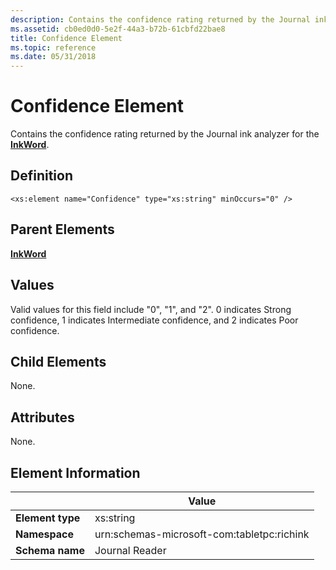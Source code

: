 ```yaml
---
description: Contains the confidence rating returned by the Journal ink analyzer for the InkWord.
ms.assetid: cb0ed0d0-5e2f-44a3-b72b-61cbfd22bae8
title: Confidence Element
ms.topic: reference
ms.date: 05/31/2018
---
```


# Confidence Element

Contains the confidence rating returned by the Journal ink analyzer for the [**InkWord**](inkword-element.md).

## Definition

``` syntax
<xs:element name="Confidence" type="xs:string" minOccurs="0" />
```

## Parent Elements

[**InkWord**](inkword-element.md)

## Values

Valid values for this field include "0", "1", and "2". 0 indicates Strong confidence, 1 indicates Intermediate confidence, and 2 indicates Poor confidence.

## Child Elements

None.

## Attributes

None.

## Element Information



|                  | Value                                      |
|------------------|--------------------------------------------|
| **Element type** | xs:string                                  |
| **Namespace**    | urn:schemas-microsoft-com:tabletpc:richink |
| **Schema name**  | Journal Reader                             |



 

 

 



